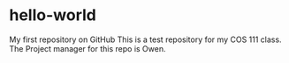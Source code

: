 # hello-world
My first repository on GitHub
This is a test repository for my COS 111 class.
The Project manager for this repo is Owen.
